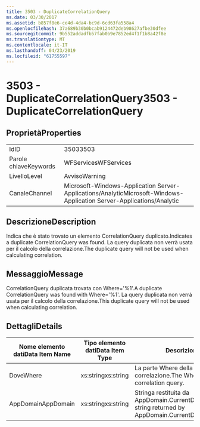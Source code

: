 ```yaml
---
title: 3503 - DuplicateCorrelationQuery
ms.date: 03/30/2017
ms.assetid: b857f8e6-ce4d-4da4-bc9d-6cd63fa558a4
ms.openlocfilehash: 37a689b30b0bcab9124472deb98627afbe30dfee
ms.sourcegitcommit: 9b552addadfb57fab0b9e7852ed4f1f1b8a42f8e
ms.translationtype: MT
ms.contentlocale: it-IT
ms.lasthandoff: 04/23/2019
ms.locfileid: "61755597"
---
```

# <a name="3503---duplicatecorrelationquery"></a><span data-ttu-id="eb8c6-102">3503 - DuplicateCorrelationQuery</span><span class="sxs-lookup"><span data-stu-id="eb8c6-102">3503 - DuplicateCorrelationQuery</span></span>
## <a name="properties"></a><span data-ttu-id="eb8c6-103">Proprietà</span><span class="sxs-lookup"><span data-stu-id="eb8c6-103">Properties</span></span>  
  
|||  
|-|-|  
|<span data-ttu-id="eb8c6-104">Id</span><span class="sxs-lookup"><span data-stu-id="eb8c6-104">ID</span></span>|<span data-ttu-id="eb8c6-105">3503</span><span class="sxs-lookup"><span data-stu-id="eb8c6-105">3503</span></span>|  
|<span data-ttu-id="eb8c6-106">Parole chiave</span><span class="sxs-lookup"><span data-stu-id="eb8c6-106">Keywords</span></span>|<span data-ttu-id="eb8c6-107">WFServices</span><span class="sxs-lookup"><span data-stu-id="eb8c6-107">WFServices</span></span>|  
|<span data-ttu-id="eb8c6-108">Livello</span><span class="sxs-lookup"><span data-stu-id="eb8c6-108">Level</span></span>|<span data-ttu-id="eb8c6-109">Avviso</span><span class="sxs-lookup"><span data-stu-id="eb8c6-109">Warning</span></span>|  
|<span data-ttu-id="eb8c6-110">Canale</span><span class="sxs-lookup"><span data-stu-id="eb8c6-110">Channel</span></span>|<span data-ttu-id="eb8c6-111">Microsoft-Windows-Application Server-Applications/Analytic</span><span class="sxs-lookup"><span data-stu-id="eb8c6-111">Microsoft-Windows-Application Server-Applications/Analytic</span></span>|  
  
## <a name="description"></a><span data-ttu-id="eb8c6-112">Descrizione</span><span class="sxs-lookup"><span data-stu-id="eb8c6-112">Description</span></span>  
 <span data-ttu-id="eb8c6-113">Indica che è stato trovato un elemento CorrelationQuery duplicato.</span><span class="sxs-lookup"><span data-stu-id="eb8c6-113">Indicates a duplicate CorrelationQuery was found.</span></span> <span data-ttu-id="eb8c6-114">La query duplicata non verrà usata per il calcolo della correlazione.</span><span class="sxs-lookup"><span data-stu-id="eb8c6-114">The duplicate query will not be used when calculating correlation.</span></span>  
  
## <a name="message"></a><span data-ttu-id="eb8c6-115">Messaggio</span><span class="sxs-lookup"><span data-stu-id="eb8c6-115">Message</span></span>  
 <span data-ttu-id="eb8c6-116">CorrelationQuery duplicata trovata con Where='%1'.</span><span class="sxs-lookup"><span data-stu-id="eb8c6-116">A duplicate CorrelationQuery was found with Where='%1'.</span></span> <span data-ttu-id="eb8c6-117">La query duplicata non verrà usata per il calcolo della correlazione.</span><span class="sxs-lookup"><span data-stu-id="eb8c6-117">This duplicate query will not be used when calculating correlation.</span></span>  
  
## <a name="details"></a><span data-ttu-id="eb8c6-118">Dettagli</span><span class="sxs-lookup"><span data-stu-id="eb8c6-118">Details</span></span>  
  
|<span data-ttu-id="eb8c6-119">Nome elemento dati</span><span class="sxs-lookup"><span data-stu-id="eb8c6-119">Data Item Name</span></span>|<span data-ttu-id="eb8c6-120">Tipo elemento dati</span><span class="sxs-lookup"><span data-stu-id="eb8c6-120">Data Item Type</span></span>|<span data-ttu-id="eb8c6-121">Descrizione</span><span class="sxs-lookup"><span data-stu-id="eb8c6-121">Description</span></span>|  
|--------------------|--------------------|-----------------|  
|<span data-ttu-id="eb8c6-122">Dove</span><span class="sxs-lookup"><span data-stu-id="eb8c6-122">Where</span></span>|<span data-ttu-id="eb8c6-123">xs:string</span><span class="sxs-lookup"><span data-stu-id="eb8c6-123">xs:string</span></span>|<span data-ttu-id="eb8c6-124">La parte Where della query di correlazione.</span><span class="sxs-lookup"><span data-stu-id="eb8c6-124">The Where portion of the correlation query.</span></span>|  
|<span data-ttu-id="eb8c6-125">AppDomain</span><span class="sxs-lookup"><span data-stu-id="eb8c6-125">AppDomain</span></span>|<span data-ttu-id="eb8c6-126">xs:string</span><span class="sxs-lookup"><span data-stu-id="eb8c6-126">xs:string</span></span>|<span data-ttu-id="eb8c6-127">Stringa restituita da AppDomain.CurrentDomain.FriendlyName.</span><span class="sxs-lookup"><span data-stu-id="eb8c6-127">The string returned by AppDomain.CurrentDomain.FriendlyName.</span></span>|
